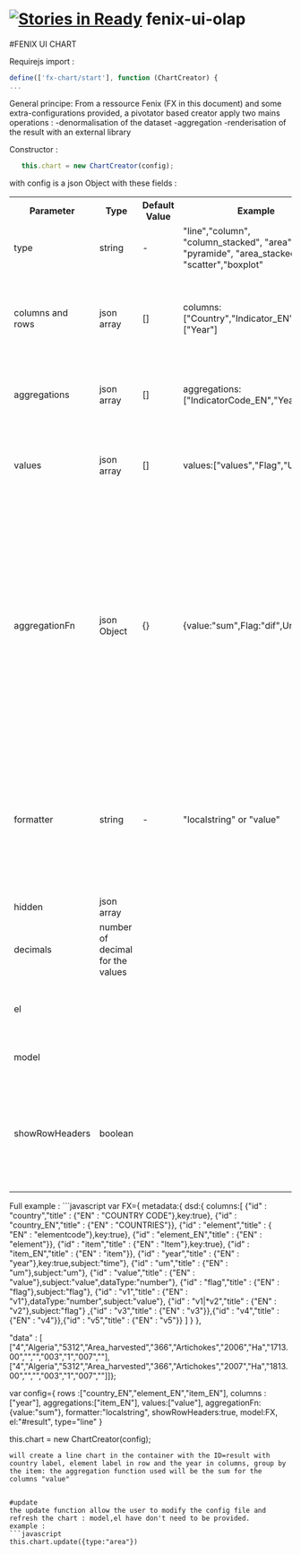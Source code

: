 [![Stories in Ready](https://badge.waffle.io/FENIX-Platform/fenix-ui-olap.png?label=ready&title=Ready)](https://waffle.io/FENIX-Platform/fenix-ui-olap)
fenix-ui-olap
=============


#FENIX UI CHART


Requirejs import : 
```javascript
define(['fx-chart/start'], function (ChartCreator) {
...
```
General principe:
From a ressource Fenix (FX in this document) and some extra-configurations provided, a pivotator based creator apply two mains operations : 
	-denormalisation of the dataset
	-aggregation
	-renderisation of the result with an external library


Constructor :
```javascript
   this.chart = new ChartCreator(config);
   ```
with config is a json Object with these fields :
<table>
<tbody>
<tr>
<th>Parameter</th>
<th>Type</th>
<th>Default Value</th>
<th>Example</th>
<th>Description</th>
</tr>
<tr>
<td>type </td>
<td>string</td>
<td>-</td>

<td>"line","column", "column_stacked", "area", "pyramide", "area_stacked", "scatter","boxplot"</td>
<td> type of chart we want to display</td>
</tr>
<tr>
<td>columns and rows</td>
<td>json array</td>
<td>[]</td>

<td>columns:["Country","Indicator_EN"],rows:["Year"]</td>
<td>Define the operations of denormalization of FX : wich columns
have to be display as rows and wich in columns</td>
</tr>
<tr>
<td>aggregations</td>
<td>json array</td>
<td>[]</td>

<td>aggregations:["IndicatorCode_EN","Year"]</td>
<td>FX columns we want to aggregate,they will not appears in the
Grid</td>
</tr>
<tr>
<td>values</td>
<td>json array</td>
<td>[]</td>

<td>values:["values","Flag","Units"]</td>
<td> describe wich columns in the ressources will be aggregates
and displayed in the values part of the grid</td>
</tr>
<tr>
<td>aggregationFn</td>
<td>json Object</td>
<td>{}</td>

<td> {value:"sum",Flag:"dif",Units:"dif"}</td>
<td>This object is needed to identify which aggregation function
have to be applied for each field on the "values" part of the dataset.
The functions identifiers "sum" and dif in this example refer to a
function of aggregation implemented in the functions part of the
application</td>
</tr>
<tr>
<td>formatter</td>
<td>string</td>
<td>-</td>

<td> "localstring" or "value"</td>
<td> : iditifier of the formater function for the value field
localstring result will be in this format : "1 250,12", value will
return 1250,12 ; value is hightly recommanded for charting</td>
</tr>
<tr>
<td>hidden</td>
<td> json array</td>

<td><br>
</td>
<td><br>
</td><td><br>
</td>
</tr>
<tr>
<td>decimals</td>
<td> number of decimal for the values</td>
<td><br>
</td>
<td><br>
</td>
<td><br>
</td>
</tr>
<tr>
<td>el</td>
<td><br>
</td>
<td><br>
</td>
<td><br>
</td>
<td> the ID of the dom container where the grid will be displayed</td>
</tr>
<tr>
<td>model</td>
<td><br>
</td>
<td><br>
</td>
<td><br>
</td>
<td> The ressource FENIX to display</td>
</tr>
<tr>
<td>showRowHeaders</td>
<td>boolean</td>
<td><br>
</td>
<td><br>
</td>
<td>boolean to show the row header in the output matrix of the
pivotator (cf pivotator documention) ; false is hightly recommanded for
charting</td>
</tr>
</tbody>
</table>
Full example : 
```javascript
var FX={
  metadata:{
	dsd:{
	columns:[
		{"id" : "country","title" : {"EN" : "COUNTRY CODE"},key:true},
		{"id" : "country_EN","title" : {"EN" : "COUNTRIES"}},
		{"id" : "element","title" : { "EN" : "elementcode"},key:true},
		{"id" : "element_EN","title" : {"EN" : "element"}},
		{"id" : "item","title" : {"EN" : "Item"},key:true},
		{"id" : "item_EN","title" : {"EN" : "item"}},
		{"id" : "year","title" : {"EN" : "year"},key:true,subject:"time"},
		{"id" : "um","title" : {"EN" : "um"},subject:"um"},
		{"id" : "value","title" : {"EN" : "value"},subject:"value",dataType:"number"},
		{"id" : "flag","title" : {"EN" : "flag"},subject:"flag"},
		{"id" : "v1","title" : {"EN" : "v1"},dataType:"number",subject:"value"},
		{"id" : "v1|*v2","title" : {"EN" : "v2"},subject:"flag"}	,{"id" : "v3","title" : {"EN" : "v3"}},{"id" : "v4","title" : {"EN" : "v4"}},{"id" : "v5","title" : {"EN" : "v5"}}
		]
		}
		},
  
  "data" : [
  ["4","Algeria","5312","Area_harvested","366","Artichokes","2006","Ha","1713.00","","","003","1","007",""],
  ["4","Algeria","5312","Area_harvested","366","Artichokes","2007","Ha","1813.00","","","003","1","007",""]]};

var config={
rows :["country_EN","element_EN","item_EN"],
 columns :["year"],
aggregations:["item_EN"],
values:["value"],
aggregationFn:{value:"sum"},
formatter:"localstring",
showRowHeaders:true,
model:FX,
el:"#result",
type="line"
}


   this.chart = new ChartCreator(config);
   ```
will create a line chart in the container with the ID=result with country label, element label in row and the year in columns, group by the item: the aggregation function used will be the sum for the columns "value"


#update
the update function allow the user to modify the config file and refresh the chart : model,el have don't need to be provided.
example : 
```javascript
this.chart.update({type:"area"})

```
